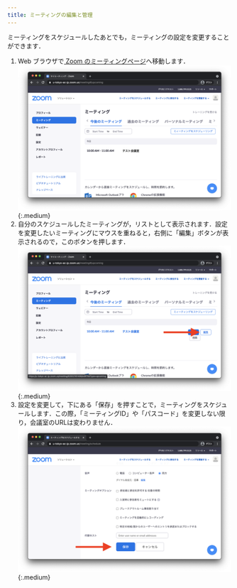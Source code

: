 ```yaml
---
title: ミーティングの編集と管理
---
```


ミーティングをスケジュールしたあとでも，ミーティングの設定を変更することができます．

1. Web ブラウザで<a href="https://u-tokyo-ac-jp.zoom.us/meeting#/upcoming" target="_blank"> Zoom のミーティングページ</a>へ移動します．
![](1.png){:.medium} 
2. 自分のスケジュールしたミーティングが，リストとして表示されます．設定を変更したいミーティングにマウスを重ねると，右側に「編集」ボタンが表示されるので，このボタンを押します．
![](2.png){:.medium}
3. 設定を変更して，下にある「保存」を押すことで，ミーティングをスケジュールします．この際，「ミーティングID」や「パスコード」を変更しない限り，会議室のURLは変わりません．
![](3.png){:.medium}  
